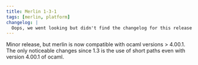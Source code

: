 ```yaml
---
title: Merlin 1-3-1
tags: [merlin, platform]
changelog: |
  Oops, we went looking but didn't find the changelog for this release 🙈
---
```


Minor release, but merlin is now compatible with ocaml versions > 4.00.1.
The only noticeable changes since 1.3 is the use of short paths even with
version 4.00.1 of ocaml.
